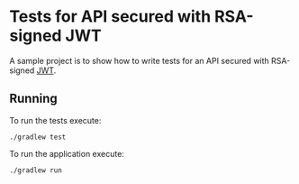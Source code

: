 # Tests for API secured with RSA-signed JWT

A sample project is to show how to write tests for an API secured with RSA-signed [JWT](https://auth0.com/docs/secure/tokens/json-web-tokens).

## Running

To run the tests execute:
```shell
./gradlew test
```

To run the application execute:
```shell
./gradlew run
```
